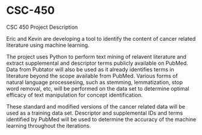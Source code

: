 # CSC-450
CSC 450 Project Description

Eric and Kevin are developing a tool to identify the content of cancer related literature using machine learning.

The project uses Python to perform text mining of relavent literature and extract supplemental and descriptor terms publicly
available on PubMed.  Data from Pubtator will also be used as it already identifies terms in literature beyond the scope
available from PubMed.  Various forms of natural language processesing, such as stemming, lemmatization, stop word removal, etc, 
will be performed on the data set to determine optimal efficacy of text manipulation for concept identification.

These standard and modified versions of the cancer related data will be used as a training data set.  Descriptor and supplemental 
IDs and terms identified by PubMed will be used to determine the accuracy of the machine learning throughout the iterations.